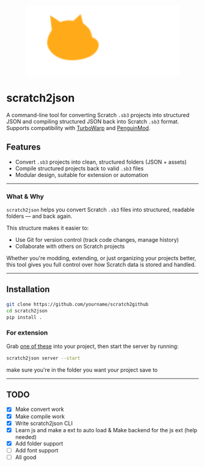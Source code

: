 <p align="center">
  <img src="https://raw.githubusercontent.com/whoschip/scratch2json/refs/heads/main/gh/textlogo.svg" alt="Logo" width="400"/>
</p>

# scratch2json


A command-line tool for converting Scratch `.sb3` projects into structured JSON and compiling structured JSON back into Scratch `.sb3` format.  
Supports compatibility with [TurboWarp](https://turbowarp.org) and [PenguinMod](https://penguinmod.com).

## Features

- Convert `.sb3` projects into clean, structured folders (JSON + assets)
- Compile structured projects back to valid `.sb3` files
- Modular design, suitable for extension or automation

---
### What & Why

`scratch2json` helps you convert Scratch `.sb3` files into structured, readable folders — and back again.

This structure makes it easier to:

- Use Git for version control (track code changes, manage history)
- Collaborate with others on Scratch projects

Whether you're modding, extending, or just organizing your projects better, this tool gives you full control over how Scratch data is stored and handled.

---

## Installation

```bash
git clone https://github.com/yourname/scratch2github
cd scratch2json
pip install .
```
### For extension

Grab [one of these](https://github.com/whoschip/scratch2json/blob/main/extension/extension.js) into your project, then start the server by running: 

```bash
scratch2json server --start
```
make sure you're in the folder you want your project save to

---

## TODO

- [x] Make convert work  
- [x] Make compile work  
- [x] Write scratch2json CLI  
- [x] Learn js and make a ext to auto load & Make backend for the js ext (help needed)
- [x] Add folder support
- [ ] Add font support
- [ ] All good  

